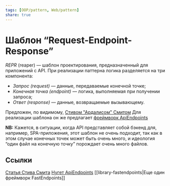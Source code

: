```yaml
---
tags: [OOP/pattern, Web/pattern]
share: true
---
```

# Шаблон “Request-Endpoint-Response”
*REPR* (reaper) — шаблон проектирования, предназначенный для приложений с API.
При реализации паттерна логика разделяется на три компонента:
- *Запрос (request)* — данные, передаваемые конечной точке;
- *Конечная точка (endpoint)* — логика, выполняемая при получении запроса;
- *Ответ (response)* — данные, возвращаемые вызывающему.

Предложен, по видимому, [Стивом "Ардалисом" Смитом](https://github.com/ardalis) 
Для реализации шаблона он же предлагает [фреймворк ApiEndpoints](https://github.com/ardalis/ApiEndpoints)

**NB:** Кажется, в ситуации, когда API представляет собой бэкенд для, например, SPA-приложения, этот шаблон не очень подходит, так как в этом случае конечных точек может быть очень много, и идеология “один файл на конечную точку” порождает очень много файлов.

## Ссылки
[Статья Стива Смита](https://ardalis.com/mvc-controllers-are-dinosaurs-embrace-api-endpoints/)
[Нугет ApiEndpoints](https://www.nuget.org/packages/Ardalis.ApiEndpoints/)
[[library-fastendpoints|Еще один фреймворк FastEndpoints]]